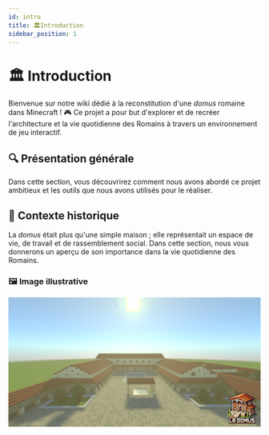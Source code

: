 ```yaml
---
id: intro
title: 🏛️Introduction
sidebar_position: 1
---
```


# 🏛️ Introduction

Bienvenue sur notre wiki dédié à la reconstitution d'une *domus* romaine dans Minecraft ! 🎮 Ce projet a pour but d'explorer et de recréer l'architecture et la vie quotidienne des Romains à travers un environnement de jeu interactif.

## 🔍 Présentation générale
Dans cette section, vous découvrirez comment nous avons abordé ce projet ambitieux et les outils que nous avons utilisés pour le réaliser.

## 📜 Contexte historique
La *domus* était plus qu'une simple maison ; elle représentait un espace de vie, de travail et de rassemblement social. Dans cette section, nous vous donnerons un aperçu de son importance dans la vie quotidienne des Romains.

### 🖼️ Image illustrative

![la domus intro md image.png](image%2Fla%20domus%20intro%20md%20image.png)
